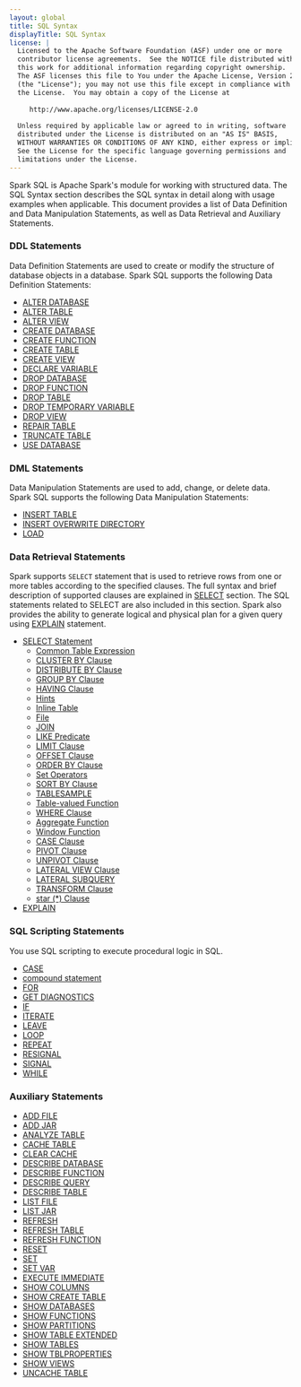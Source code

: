 ```yaml
---
layout: global
title: SQL Syntax
displayTitle: SQL Syntax
license: |
  Licensed to the Apache Software Foundation (ASF) under one or more
  contributor license agreements.  See the NOTICE file distributed with
  this work for additional information regarding copyright ownership.
  The ASF licenses this file to You under the Apache License, Version 2.0
  (the "License"); you may not use this file except in compliance with
  the License.  You may obtain a copy of the License at
 
     http://www.apache.org/licenses/LICENSE-2.0
 
  Unless required by applicable law or agreed to in writing, software
  distributed under the License is distributed on an "AS IS" BASIS,
  WITHOUT WARRANTIES OR CONDITIONS OF ANY KIND, either express or implied.
  See the License for the specific language governing permissions and
  limitations under the License.
---
```


Spark SQL is Apache Spark's module for working with structured data. The SQL Syntax section describes the SQL syntax in detail along with usage examples when applicable. This document provides a list of Data Definition and Data Manipulation Statements, as well as Data Retrieval and Auxiliary Statements.

### DDL Statements

Data Definition Statements are used to create or modify the structure of database objects in a database. Spark SQL supports the following Data Definition Statements:

 * [ALTER DATABASE](sql-ref-syntax-ddl-alter-database.html)
 * [ALTER TABLE](sql-ref-syntax-ddl-alter-table.html)
 * [ALTER VIEW](sql-ref-syntax-ddl-alter-view.html)
 * [CREATE DATABASE](sql-ref-syntax-ddl-create-database.html)
 * [CREATE FUNCTION](sql-ref-syntax-ddl-create-function.html)
 * [CREATE TABLE](sql-ref-syntax-ddl-create-table.html)
 * [CREATE VIEW](sql-ref-syntax-ddl-create-view.html)
 * [DECLARE VARIABLE](sql-ref-syntax-ddl-declare-variable.html)
 * [DROP DATABASE](sql-ref-syntax-ddl-drop-database.html)
 * [DROP FUNCTION](sql-ref-syntax-ddl-drop-function.html)
 * [DROP TABLE](sql-ref-syntax-ddl-drop-table.html)
 * [DROP TEMPORARY VARIABLE](sql-ref-syntax-ddl-drop-variable.html)
 * [DROP VIEW](sql-ref-syntax-ddl-drop-view.html)
 * [REPAIR TABLE](sql-ref-syntax-ddl-repair-table.html)
 * [TRUNCATE TABLE](sql-ref-syntax-ddl-truncate-table.html)
 * [USE DATABASE](sql-ref-syntax-ddl-usedb.html)

### DML Statements

Data Manipulation Statements are used to add, change, or delete data. Spark SQL supports the following Data Manipulation Statements:

 * [INSERT TABLE](sql-ref-syntax-dml-insert-table.html)
 * [INSERT OVERWRITE DIRECTORY](sql-ref-syntax-dml-insert-overwrite-directory.html)
 * [LOAD](sql-ref-syntax-dml-load.html)

### Data Retrieval Statements

Spark supports <code>SELECT</code> statement that is used to retrieve rows
from one or more tables according to the specified clauses. The full syntax
and brief description of supported clauses are explained in
[SELECT](sql-ref-syntax-qry-select.html) section. The SQL statements related
to SELECT are also included in this section. Spark also provides the
ability to generate logical and physical plan for a given query using
[EXPLAIN](sql-ref-syntax-qry-explain.html) statement.

 * [SELECT Statement](sql-ref-syntax-qry-select.html)
   * [Common Table Expression](sql-ref-syntax-qry-select-cte.html)
   * [CLUSTER BY Clause](sql-ref-syntax-qry-select-clusterby.html)
   * [DISTRIBUTE BY Clause](sql-ref-syntax-qry-select-distribute-by.html)
   * [GROUP BY Clause](sql-ref-syntax-qry-select-groupby.html)
   * [HAVING Clause](sql-ref-syntax-qry-select-having.html)
   * [Hints](sql-ref-syntax-qry-select-hints.html)
   * [Inline Table](sql-ref-syntax-qry-select-inline-table.html)
   * [File](sql-ref-syntax-qry-select-file.html)
   * [JOIN](sql-ref-syntax-qry-select-join.html)
   * [LIKE Predicate](sql-ref-syntax-qry-select-like.html)
   * [LIMIT Clause](sql-ref-syntax-qry-select-limit.html)
   * [OFFSET Clause](sql-ref-syntax-qry-select-offset.html)
   * [ORDER BY Clause](sql-ref-syntax-qry-select-orderby.html)
   * [Set Operators](sql-ref-syntax-qry-select-setops.html)
   * [SORT BY Clause](sql-ref-syntax-qry-select-sortby.html)
   * [TABLESAMPLE](sql-ref-syntax-qry-select-sampling.html)
   * [Table-valued Function](sql-ref-syntax-qry-select-tvf.html)
   * [WHERE Clause](sql-ref-syntax-qry-select-where.html)
   * [Aggregate Function](sql-ref-syntax-qry-select-aggregate.html)
   * [Window Function](sql-ref-syntax-qry-select-window.html)
   * [CASE Clause](sql-ref-syntax-qry-select-case.html)
   * [PIVOT Clause](sql-ref-syntax-qry-select-pivot.html)
   * [UNPIVOT Clause](sql-ref-syntax-qry-select-unpivot.html)
   * [LATERAL VIEW Clause](sql-ref-syntax-qry-select-lateral-view.html)
   * [LATERAL SUBQUERY](sql-ref-syntax-qry-select-lateral-subquery.html)
   * [TRANSFORM Clause](sql-ref-syntax-qry-select-transform.html)
   * [star (*) Clause](sql-ref-syntax-qry-star.html)
 * [EXPLAIN](sql-ref-syntax-qry-explain.html)

### SQL Scripting Statements

You use SQL scripting to execute procedural logic in SQL.

* [CASE](control-flow/case-stmt.html)
* [compound statement](control-flow/compound-stmt.html)
* [FOR](control-flow/for-stmt.html)
* [GET DIAGNOSTICS](control-flow/get-diagnostics-stmt.html)
* [IF](control-flow/if-stmt.html)
* [ITERATE](control-flow/iterate-stmt.html)
* [LEAVE](control-flow/leave-stmt.html)
* [LOOP](control-flow/loop-stmt.html)
* [REPEAT](control-flow/repeat-stmt.html)
* [RESIGNAL](control-flow/resignal-stmt.html)
* [SIGNAL](control-flow/signal-stmt.html)
* [WHILE](control-flow/while-stmt.html)

### Auxiliary Statements

 * [ADD FILE](sql-ref-syntax-aux-resource-mgmt-add-file.html)
 * [ADD JAR](sql-ref-syntax-aux-resource-mgmt-add-jar.html)
 * [ANALYZE TABLE](sql-ref-syntax-aux-analyze-table.html)
 * [CACHE TABLE](sql-ref-syntax-aux-cache-cache-table.html)
 * [CLEAR CACHE](sql-ref-syntax-aux-cache-clear-cache.html)
 * [DESCRIBE DATABASE](sql-ref-syntax-aux-describe-database.html)
 * [DESCRIBE FUNCTION](sql-ref-syntax-aux-describe-function.html)
 * [DESCRIBE QUERY](sql-ref-syntax-aux-describe-query.html)
 * [DESCRIBE TABLE](sql-ref-syntax-aux-describe-table.html)
 * [LIST FILE](sql-ref-syntax-aux-resource-mgmt-list-file.html)
 * [LIST JAR](sql-ref-syntax-aux-resource-mgmt-list-jar.html)
 * [REFRESH](sql-ref-syntax-aux-cache-refresh.html)
 * [REFRESH TABLE](sql-ref-syntax-aux-cache-refresh-table.html)
 * [REFRESH FUNCTION](sql-ref-syntax-aux-cache-refresh-function.html)
 * [RESET](sql-ref-syntax-aux-conf-mgmt-reset.html)
 * [SET](sql-ref-syntax-aux-conf-mgmt-set.html)
 * [SET VAR](sql-ref-syntax-aux-set-var.html)
 * [EXECUTE IMMEDIATE](sql-ref-syntax-aux-exec-imm.html)
 * [SHOW COLUMNS](sql-ref-syntax-aux-show-columns.html)
 * [SHOW CREATE TABLE](sql-ref-syntax-aux-show-create-table.html)
 * [SHOW DATABASES](sql-ref-syntax-aux-show-databases.html)
 * [SHOW FUNCTIONS](sql-ref-syntax-aux-show-functions.html)
 * [SHOW PARTITIONS](sql-ref-syntax-aux-show-partitions.html)
 * [SHOW TABLE EXTENDED](sql-ref-syntax-aux-show-table.html)
 * [SHOW TABLES](sql-ref-syntax-aux-show-tables.html)
 * [SHOW TBLPROPERTIES](sql-ref-syntax-aux-show-tblproperties.html)
 * [SHOW VIEWS](sql-ref-syntax-aux-show-views.html)
 * [UNCACHE TABLE](sql-ref-syntax-aux-cache-uncache-table.html)

